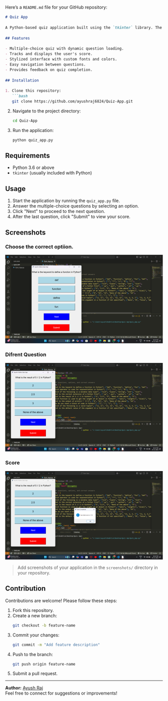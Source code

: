 Here’s a `README.md` file for your GitHub repository:

```markdown
# Quiz App

A Python-based quiz application built using the `tkinter` library. The app presents multiple-choice questions and calculates the user's score based on correct answers.

## Features

- Multiple-choice quiz with dynamic question loading.
- Tracks and displays the user's score.
- Stylized interface with custom fonts and colors.
- Easy navigation between questions.
- Provides feedback on quiz completion.

## Installation

1. Clone this repository:
   ```bash
   git clone https://github.com/ayushraj6824/Quiz-App.git
   ```
2. Navigate to the project directory:
   ```bash
   cd Quiz-App
   ```
3. Run the application:
   ```bash
   python quiz_app.py
   ```

## Requirements

- Python 3.6 or above
- `tkinter` (usually included with Python)

## Usage

1. Start the application by running the `quiz_app.py` file.
2. Answer the multiple-choice questions by selecting an option.
3. Click "Next" to proceed to the next question.
4. After the last question, click "Submit" to view your score.

## Screenshots

### Choose the correct optiion.
![Main Screen](Assets/Screenshot1.png)

### Difrent Question
![Question Example](Assets/Screenshot2.png)

### Score
![Score Screen](Assets/Screenshot3.png)

> Add screenshots of your application in the `screenshots/` directory in your repository.

## Contribution

Contributions are welcome! Please follow these steps:

1. Fork this repository.
2. Create a new branch:
   ```bash
   git checkout -b feature-name
   ```
3. Commit your changes:
   ```bash
   git commit -m "Add feature description"
   ```
4. Push to the branch:
   ```bash
   git push origin feature-name
   ```
5. Submit a pull request.

---

**Author:** [Ayush Raj](https://github.com/ayushraj6824)  
Feel free to connect for suggestions or improvements!
```
